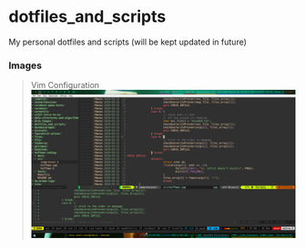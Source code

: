 # dotfiles_and_scripts
My personal dotfiles and scripts (will be kept updated in future)

### Images
> Vim Configuration
![Vim conf.]( images/vim_conf.png )
